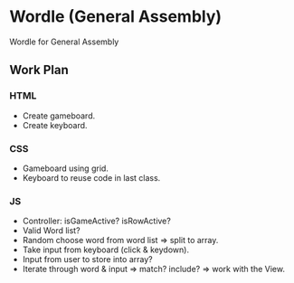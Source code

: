 # Wordle (General Assembly)

Wordle for General Assembly

## Work Plan

### HTML

- Create gameboard.
- Create keyboard.

### CSS

- Gameboard using grid.
- Keyboard to reuse code in last class.

### JS

- Controller: isGameActive? isRowActive?
- Valid Word list?
- Random choose word from word list => split to array.
- Take input from keyboard (click & keydown).
- Input from user to store into array?
- Iterate through word & input => match? include? => work with the View.
